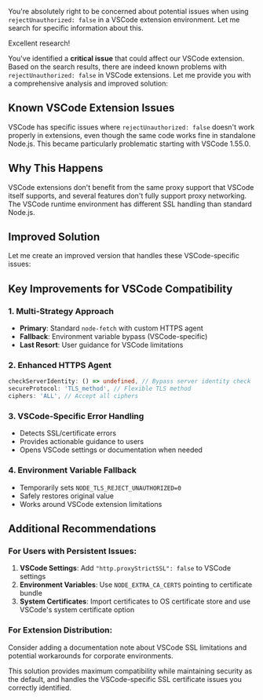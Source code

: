 You're absolutely right to be concerned about potential issues when using `rejectUnauthorized: false` in a VSCode extension environment. Let me search for specific information about this.

Excellent research! 

You've identified a **critical issue** that could affect our VSCode extension. Based on the search results, there are indeed known problems with `rejectUnauthorized: false` in VSCode extensions. Let me provide you with a comprehensive analysis and improved solution:

## **Known VSCode Extension Issues**

VSCode has specific issues where `rejectUnauthorized: false` doesn't work properly in extensions, even though the same code works fine in standalone Node.js. This became particularly problematic starting with VSCode 1.55.0.

## **Why This Happens**

VSCode extensions don't benefit from the same proxy support that VSCode itself supports, and several features don't fully support proxy networking. The VSCode runtime environment has different SSL handling than standard Node.js.

## **Improved Solution**

Let me create an improved version that handles these VSCode-specific issues:

## **Key Improvements for VSCode Compatibility**

### **1. Multi-Strategy Approach**
- **Primary**: Standard `node-fetch` with custom HTTPS agent
- **Fallback**: Environment variable bypass (VSCode-specific)
- **Last Resort**: User guidance for VSCode limitations

### **2. Enhanced HTTPS Agent**
```typescript
checkServerIdentity: () => undefined, // Bypass server identity check
secureProtocol: 'TLS_method', // Flexible TLS method
ciphers: 'ALL', // Accept all ciphers
```

### **3. VSCode-Specific Error Handling**
- Detects SSL/certificate errors
- Provides actionable guidance to users
- Opens VSCode settings or documentation when needed

### **4. Environment Variable Fallback**
- Temporarily sets `NODE_TLS_REJECT_UNAUTHORIZED=0`
- Safely restores original value
- Works around VSCode extension limitations

## **Additional Recommendations**

### **For Users with Persistent Issues:**

1. **VSCode Settings**: Add `"http.proxyStrictSSL": false` to VSCode settings
2. **Environment Variables**: Use `NODE_EXTRA_CA_CERTS` pointing to certificate bundle
3. **System Certificates**: Import certificates to OS certificate store and use VSCode's system certificate option

### **For Extension Distribution:**
Consider adding a documentation note about VSCode SSL limitations and potential workarounds for corporate environments.

This solution provides maximum compatibility while maintaining security as the default, and handles the VSCode-specific SSL certificate issues you correctly identified.
